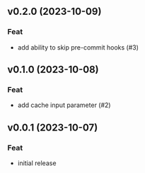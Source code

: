 ## v0.2.0 (2023-10-09)

### Feat

- add ability to skip pre-commit hooks (#3)

## v0.1.0 (2023-10-08)

### Feat

- add cache input parameter (#2)

## v0.0.1 (2023-10-07)

### Feat

- initial release
